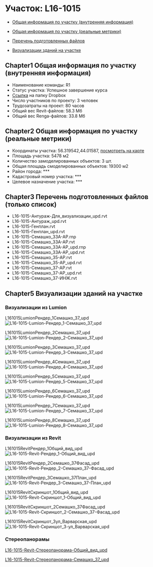 # Участок: L16-1015

* [Общая информация по участку (внутренняя информация)](#Chapter1)

* [Общая информация по участку (реальные метрики)](#Chapter2)

* [Перечень подготовленных файлов](#Chapter3)

* [Визуализации зданий на участке](#Chapter5)

## <a id="test">Chapter1</a> Общая информация по участку (внутренняя информация)
+ Наименование команды: R1
+ Статус участка: Успешное завершение курса
+ [Ссылка](https://www.dropbox.com/sh/wvvgv1nw1iqred9/AAD4ZH7bdYNp94pENB6Scs7Ya/L16_1015?dl=0) на папку Dropbox
+ Число участников по проекту: 3 человек
+ Трудозатраты на проект: 80 часов
+ Общий вес Revit-файлов: 58.3 Мб
+ Общий вес Renga-файлов: 33.8 Мб
## <a id="test">Chapter2</a> Общая информация по участку (реальные метрики)
+ Координаты участка: 56.319542,44.01587, [посмотреть на карте]("yandex.ru/maps/47/nizhny-novgorod/?ll=56.319542%2C44.01587&z=19")
+ Площадь участка: 5478 м2
+ Количество замоделированных объектов: 3 шт.
+ Общая площадь смоделированных объектов: 19300 м2
+ Район города: *** 
+ Кадастровый номер участка: *** 
+ Целевое назначение участка: *** 
## <a id="test">Chapter3</a> Перечень подготовленных файлов (только список)
+ L16-1015-Антураж-Для_визуализации_upd.rvt
+ L16-1015-Антураж_upd.rvt
+ L16-1015-Генплан.rvt
+ L16-1015-Генплан_upd.rvt
+ L16-1015-Семашко_33А-АР.rnp
+ L16-1015-Семашко_33А-АР.rvt
+ L16-1015-Семашко_33А-АР_upd.rnp
+ L16-1015-Семашко_33А-АР_upd.rvt
+ L16-1015-Семашко_35-АР.rvt
+ L16-1015-Семашко_35-АР_upd.rvt
+ L16-1015-Семашко_37-АР.rvt
+ L16-1015-Семашко_37-АР_upd.rvt
+ L16-1015-Семашко_37-ИНЖ.rvt
## <a id="test">Chapter5</a> Визуализации зданий на участке
### Визуализации из Lumion
L161015LumionРендер_1Семашко_37_upd
![L16-1015-Lumion-Рендер_1-Семашко_37_upd](/Images/L16_1015/L16-1015-Lumion-Рендер_1-Семашко_37_upd_Compressed.jpg)

L161015LumionРендер_2Семашко_37_upd
![L16-1015-Lumion-Рендер_2-Семашко_37_upd](/Images/L16_1015/L16-1015-Lumion-Рендер_2-Семашко_37_upd_Compressed.jpg)

L161015LumionРендер_3Семашко_37_upd
![L16-1015-Lumion-Рендер_3-Семашко_37_upd](/Images/L16_1015/L16-1015-Lumion-Рендер_3-Семашко_37_upd_Compressed.jpg)

L161015LumionРендер_4Семашко_37_upd
![L16-1015-Lumion-Рендер_4-Семашко_37_upd](/Images/L16_1015/L16-1015-Lumion-Рендер_4-Семашко_37_upd_Compressed.jpg)

L161015LumionРендер_5Семашко_37_upd
![L16-1015-Lumion-Рендер_5-Семашко_37_upd](/Images/L16_1015/L16-1015-Lumion-Рендер_5-Семашко_37_upd_Compressed.jpg)

L161015LumionРендер_6Семашко_37_upd
![L16-1015-Lumion-Рендер_6-Семашко_37_upd](/Images/L16_1015/L16-1015-Lumion-Рендер_6-Семашко_37_upd_Compressed.jpg)

L161015LumionРендер_7Семашко_37_upd
![L16-1015-Lumion-Рендер_7-Семашко_37_upd](/Images/L16_1015/L16-1015-Lumion-Рендер_7-Семашко_37_upd_Compressed.jpg)

L161015LumionРендер_8Семашко_37_upd
![L16-1015-Lumion-Рендер_8-Семашко_37_upd](/Images/L16_1015/L16-1015-Lumion-Рендер_8-Семашко_37_upd_Compressed.jpg)

### Визуализации из Revit
L161015RevitРендер_1Общий_вид_upd
![L16-1015-Revit-Рендер_1-Общий_вид_upd](/Images/L16_1015/L16-1015-Revit-Рендер_1-Общий_вид_upd_Compressed.jpg)

L161015RevitРендер_2Семашко_37Фасад_upd
![L16-1015-Revit-Рендер_2-Семашко_37-Фасад_upd](/Images/L16_1015/L16-1015-Revit-Рендер_2-Семашко_37-Фасад_upd_Compressed.jpg)

L161015RevitРендер_3Семашко_37План_upd
![L16-1015-Revit-Рендер_3-Семашко_37-План_upd](/Images/L16_1015/L16-1015-Revit-Рендер_3-Семашко_37-План_upd_Compressed.jpg)

L161015RevitСкриншот_1Общий_вид_upd
![L16-1015-Revit-Скриншот_1-Общий_вид_upd](/Images/L16_1015/L16-1015-Revit-Скриншот_1-Общий_вид_upd_Compressed.jpg)

L161015RevitСкриншот_2Семашко_37Фасад_upd
![L16-1015-Revit-Скриншот_2-Семашко_37-Фасад_upd](/Images/L16_1015/L16-1015-Revit-Скриншот_2-Семашко_37-Фасад_upd_Compressed.jpg)

L161015RevitСкриншот_3ул_Варварская_upd
![L16-1015-Revit-Скриншот_3-ул_Варварская_upd](/Images/L16_1015/L16-1015-Revit-Скриншот_3-ул_Варварская_upd_Compressed.jpg)

### Стереопанорамы
[L16-1015-Revit-Стереопанорама-Общий_вид_upd](https://pano.autodesk.com/pano.html?url=jpgs/7eb68fcd-ca4d-4982-ad6b-402bbce202e0&version=2)

[L16-1015-Revit-Стереопанорама-Семашко_37_upd](https://pano.autodesk.com/pano.html?url=jpgs/d7611a67-c700-4c28-88cd-f0dba7c68ebb&version=2)

